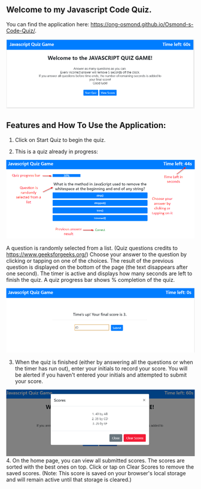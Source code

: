 ## Welcome to my Javascript Code Quiz.

You can find the application here: https://ong-osmond.github.io/Osmond-s-Code-Quiz/.

![Index Page](/assets/images/01-Application-Page-on-first-visit.png)

## Features and How To Use the Application:

1. Click on Start Quiz to begin the quiz.

2. This is a quiz already in progress:

![Quiz in Progress](/assets/images/02-Quiz-in-progress.png)

A question is randomly selected from a list. (Quiz questions credits to https://www.geeksforgeeks.org/)
Choose your answer to the question by clicking or tapping on one of the choices.
The result of the previous question is displayed on the bottom of the page (the text disappears after one second).
The timer is active and displays how many seconds are left to finish the quiz.
A quiz progress bar shows % completion of the quiz.

![Quiz finished](/assets/images/03-Quiz-finished.png)

3. When the quiz is finished (either by answering all the questions or when the timer has run out), enter your initials to record your score. You will be alerted if you haven't entered your initials and attempted to submit your score.

![Quiz Scores](/assets/images/04-Quiz-Scores.png)
4. On the home page, you can view all submitted scores. The scores are sorted with the best ones on top. Click or tap on Clear Scores to remove the saved scores.
(Note: This score is saved on your browser's local storage and will remain active until that storage is cleared.)

